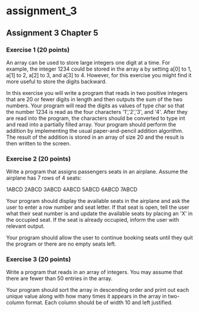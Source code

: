 # assignment_3


## Assignment 3 Chapter 5

### Exercise 1 (20 points)

An array can be used to store large integers one digit at a time. For example,
the integer 1234 could be stored in the array a by setting a[0] to 1, a[1] to 2,
a[2] to 3, and a[3] to 4. However, for this exercise you might find it more useful
to store the digits backward.


In this exercise you will write a program that reads in two positive integers that
are 20 or fewer digits in length and then outputs the sum of the two numbers. Your
program will read the digits as values of type char so that the number 1234 is read
as the four characters '1','2','3', and '4'. After they are read into the program,
the characters should be converted to type int and read into a partially filled array.
Your program should perform the addition by implementing the usual paper-and-pencil
addition algorithm. The result of the addition is stored in an array of size 20 and
the result is then written to the screen.

### Exercise 2 (20 points)

Write a program that assigns passengers seats in an airplane. Assume the airplane
has 7 rows of 4 seats:

1ABCD
2ABCD
3ABCD
4ABCD
5ABCD
6ABCD
7ABCD

Your program should display the available seats in the airplane and ask the user to enter
a row number and seat letter. If that seat is open, tell the user what their seat number
is and update the available seats by placing an 'X' in the occupied seat. If the seat is
already occupied, inform the user with relevant output.

Your program should allow the user to continue booking seats until they quit the program
or there are no empty seats left.

### Exercise 3 (20 points)

Write a program that reads in an array of integers. You may assume that there
are fewer than 50 entries in the array.

Your program should sort the array in descending order and print out each
unique value along with how many times it appears in the array in two-column
format. Each column should be of width 10 and left justified.
